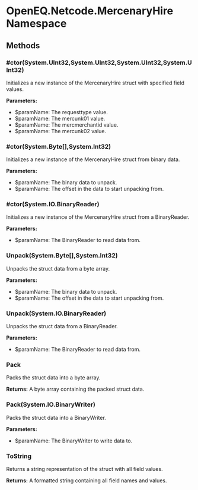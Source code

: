 ﻿# OpenEQ.Netcode.MercenaryHire Namespace

## Methods

### #ctor(System.UInt32,System.UInt32,System.UInt32,System.UInt32)

Initializes a new instance of the MercenaryHire struct with specified field values.

**Parameters:**

- $paramName: The requesttype value.
- $paramName: The mercunk01 value.
- $paramName: The mercmerchantid value.
- $paramName: The mercunk02 value.

### #ctor(System.Byte[],System.Int32)

Initializes a new instance of the MercenaryHire struct from binary data.

**Parameters:**

- $paramName: The binary data to unpack.
- $paramName: The offset in the data to start unpacking from.

### #ctor(System.IO.BinaryReader)

Initializes a new instance of the MercenaryHire struct from a BinaryReader.

**Parameters:**

- $paramName: The BinaryReader to read data from.

### Unpack(System.Byte[],System.Int32)

Unpacks the struct data from a byte array.

**Parameters:**

- $paramName: The binary data to unpack.
- $paramName: The offset in the data to start unpacking from.

### Unpack(System.IO.BinaryReader)

Unpacks the struct data from a BinaryReader.

**Parameters:**

- $paramName: The BinaryReader to read data from.

### Pack

Packs the struct data into a byte array.

**Returns:** A byte array containing the packed struct data.

### Pack(System.IO.BinaryWriter)

Packs the struct data into a BinaryWriter.

**Parameters:**

- $paramName: The BinaryWriter to write data to.

### ToString

Returns a string representation of the struct with all field values.

**Returns:** A formatted string containing all field names and values.


